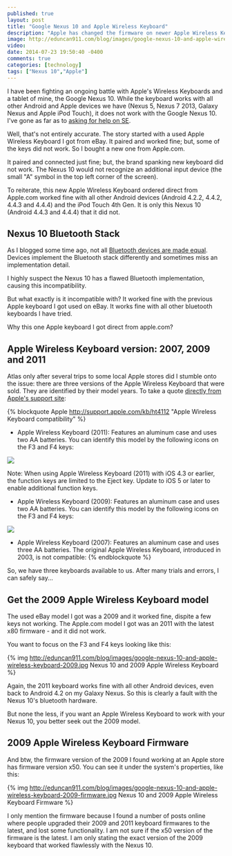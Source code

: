 ```yaml
---
published: true
layout: post
title: "Google Nexus 10 and Apple Wireless Keyboard"
description: "Apple has changed the firmware on newer Apple Wireless Keyboards, causing them not to work with the Nexus 10."
image: http://eduncan911.com/blog/images/google-nexus-10-and-apple-wireless-keyboard-2009.jpg
video: 
date: 2014-07-23 19:50:40 -0400
comments: true
categories: [technology]
tags: ["Nexus 10","Apple"]
---
```


I have been fighting an ongoing battle with Apple's Wireless Keyboards and a tablet of mine, the Google Nexus 10.  While the keyboard works with all other Android and Apple devices we have (Nexus 5, Nexus 7 2013, Galaxy Nexus and Apple iPod Touch), it does not work with the Google Nexus 10.  I've gone as far as to [asking for help on SE](http://android.stackexchange.com/questions/66496/android-4-4-apple-bluetooth-keyboard-paired-but-not-working).

Well, that's not entirely accurate.  The story started with a used Apple Wireless Keyboard I got from eBay.  It paired and worked fine; but, some of the keys did not work.  So I bought a new one from Apple.com.

It paired and connected just fine; but, the brand spanking new keyboard did not work.  The Nexus 10 would not recognize an additional input device (the small "A" symbol in the top left corner of the screen).

To reiterate, this new Apple Wireless Keyboard ordered direct from Apple.com worked fine with all other Android devices (Android 4.2.2, 4.4.2, 4.4.3 and 4.4.4) and the iPod Touch 4th Gen.  It is only this Nexus 10 (Android 4.4.3 and 4.4.4) that it did not.

## Nexus 10 Bluetooth Stack

As I blogged some time ago, not all [Bluetooth devices are made equal](http://eduncan911.com/blog/archives/bluetooth-expedition-the-right-stuff.html).   Devices implement the Bluetooth stack differently and sometimes miss an implementation detail.

I highly suspect the Nexus 10 has a flawed Bluetooth implementation, causing this incompatibility.

But what exactly is it incompatible with?  It worked fine with the previous Apple keyboard I got used on eBay.  It works fine with all other bluetooth keyboards I have tried.  

Why this one Apple keyboard I got direct from apple.com?

## Apple Wireless Keyboard version: 2007, 2009 and 2011

Atlas only after several trips to some local Apple stores did I stumble onto the issue: there are three versions of the Apple Wireless Keyboard that were sold.  They are identified by their model years.  To take a quote [directly from Apple's support site](http://support.apple.com/kb/ht4112):

{% blockquote Apple http://support.apple.com/kb/ht4112 "Apple Wireless Keyboard compatibility" %}
* Apple Wireless Keyboard (2011): Features an aluminum case and uses two AA batteries. You can identify this model by the following icons on the F3 and F4 keys:

<img src="http://km.support.apple.com/library/APPLE/APPLECARE_ALLGEOS/HT4112/HT4112_01----en.png" />

Note: When using Apple Wireless Keyboard (2011) with iOS 4.3 or earlier, the function keys are limited to the Eject key. Update to iOS 5 or later to enable additional function keys.

* Apple Wireless Keyboard (2009): Features an aluminum case and uses two AA batteries. You can identify this model by the following icons on the F3 and F4 keys:

<img src="http://km.support.apple.com/library/APPLE/APPLECARE_ALLGEOS/HT4112/HT4112_02----en.png" />

* Apple Wireless Keyboard (2007): Features an aluminum case and uses three AA batteries.
The original Apple Wireless Keyboard, introduced in 2003, is not compatible:
{% endblockquote %}

So, we have three keyboards available to us.  After many trials and errors, I can safely say...

## Get the 2009 Apple Wireless Keyboard model

The used eBay model I got was a 2009 and it worked fine, dispite a few keys not working.  The Apple.com model I got was an 2011 with the latest x80 firmware - and it did not work.

You want to focus on the F3 and F4 keys looking like this:

{% img http://eduncan911.com/blog/images/google-nexus-10-and-apple-wireless-keyboard-2009.jpg Nexus 10 and 2009 Apple Wireless Keyboard %}

Again, the 2011 keyboard works fine with all other Android devices, even back to Android 4.2 on my Galaxy Nexus.  So this is clearly a fault with the Nexus 10's bluetooth hardware.

But none the less, if you want an Apple Wireless Keyboard to work with your Nexus 10, you better seek out the 2009 model.

## 2009 Apple Wireless Keyboard Firmware

And btw, the firmware version of the 2009 I found working at an Apple store has firmware version x50.  You can see it under the system's properties, like this:

{% img http://eduncan911.com/blog/images/google-nexus-10-and-apple-wireless-keyboard-2009-firmware.jpg Nexus 10 and 2009 Apple Wireless Keyboard Firmware %}

I only mention the firmware because I found a number of posts online where people upgraded their 2009 and 2011 keyboard firmwares to the latest, and lost some functionality.  I am not sure if the x50 version of the firmware is the latest.  I am only stating the exact version of the 2009 keyboard that worked flawlessly with the Nexus 10.




